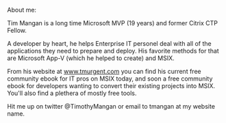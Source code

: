 About me:

Tim Mangan is a long time Microsoft MVP (19 years) and former Citrix CTP Fellow.

A developer by heart, he helps Enterprise IT personel deal with all of the applications they need to prepare and deploy. His favorite methods for that are Microsoft App-V (which he helped to create) and MSIX.

From his website at www.tmurgent.com you can find his current free community ebook for IT pros on MSIX today, and soon a free community ebook for developers wanting to convert their existing projects into MSIX. You'll also find a plethera of mostly free tools.

Hit me up on twitter @TimothyMangan or email to tmangan at my website name.

<!---
TimMangan/TimMangan is a ✨ special ✨ repository because its `README.md` (this file) appears on your GitHub profile.
You can click the Preview link to take a look at your changes.
--->
